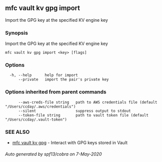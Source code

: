 ## mfc vault kv gpg import

Import the GPG key at the specified KV engine key

### Synopsis

Import the GPG key at the specified KV engine key

```
mfc vault kv gpg import <key> [flags]
```

### Options

```
  -h, --help      help for import
      --private   import the pair's private key
```

### Options inherited from parent commands

```
      --aws-creds-file string   path to AWS credentials file (default "/Users/ccday/.aws/credentials")
      --silent                  suppress output to stdout
      --token-file string       path to vault token file (default "/Users/ccday/.vault-token")
```

### SEE ALSO

* [mfc vault kv gpg](mfc_vault_kv_gpg.md)	 - Interact with GPG keys stored in Vault

###### Auto generated by spf13/cobra on 7-May-2020

